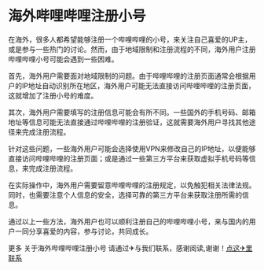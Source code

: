 # 海外哔哩哔哩注册小号

在海外，很多人都希望能够注册一个哔哩哔哩的小号，来关注自己喜爱的UP主，或是参与一些热门的讨论。然而，由于地域限制和注册流程的不同，海外用户注册哔哩哔哩小号可能会遇到一些困难。

首先，海外用户需要面对地域限制的问题。由于哔哩哔哩的注册页面通常会根据用户的IP地址自动识别所在地区，海外用户可能无法直接访问哔哩哔哩的注册页面，这就增加了注册小号的难度。

其次，海外用户需要填写的注册信息可能会有所不同。一些国外的手机号码、邮箱地址等信息可能无法直接通过哔哩哔哩的注册验证，这就需要海外用户寻找其他途径来完成注册流程。

针对这些问题，一些海外用户可能会选择使用VPN来修改自己的IP地址，以便能够直接访问哔哩哔哩的注册页面；或是通过一些第三方平台来获取虚拟手机号码等信息，来完成注册流程。

在实际操作中，海外用户需要留意哔哩哔哩的注册规定，以免触犯相关法律法规。同时，也需要注意个人信息的安全，选择可靠的第三方平台来获取注册所需的信息。

通过以上一些方法，海外用户也可以顺利注册自己的哔哩哔哩小号，来与国内的用户一同分享喜爱的内容，参与讨论，共同成长。

更多 关于海外哔哩哔哩注册小号 请通过✈与我们联系，感谢阅读,谢谢！[点这✈里联系](https://lm.k02.cc)